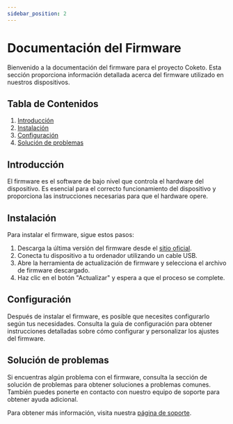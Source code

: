 ```yaml
---
sidebar_position: 2
---
```


# Documentación del Firmware

Bienvenido a la documentación del firmware para el proyecto Coketo. Esta sección proporciona información detallada acerca del firmware utilizado en nuestros dispositivos.

## Tabla de Contenidos

1. [Introducción](#introduccion)
2. [Instalación](#instalacion)
3. [Configuración](#configuracion)
4. [Solución de problemas](#solucion-de-problemas)

## Introducción

El firmware es el software de bajo nivel que controla el hardware del dispositivo. Es esencial para el correcto funcionamiento del dispositivo y proporciona las instrucciones necesarias para que el hardware opere.

## Instalación

Para instalar el firmware, sigue estos pasos:

1. Descarga la última versión del firmware desde el [sitio oficial](https://example.com).
2. Conecta tu dispositivo a tu ordenador utilizando un cable USB.
3. Abre la herramienta de actualización de firmware y selecciona el archivo de firmware descargado.
4. Haz clic en el botón "Actualizar" y espera a que el proceso se complete.

## Configuración

Después de instalar el firmware, es posible que necesites configurarlo según tus necesidades. Consulta la guía de configuración para obtener instrucciones detalladas sobre cómo configurar y personalizar los ajustes del firmware.

## Solución de problemas

Si encuentras algún problema con el firmware, consulta la sección de solución de problemas para obtener soluciones a problemas comunes. También puedes ponerte en contacto con nuestro equipo de soporte para obtener ayuda adicional.

Para obtener más información, visita nuestra [página de soporte](https://example.com/support).